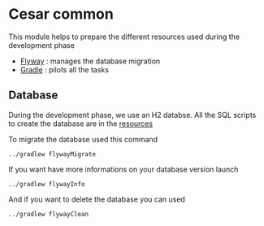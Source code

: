 # Cesar common

This module helps to prepare the different resources used during the development phase

* [Flyway](http://flywaydb.org/) : manages the database migration
* [Gradle](https://gradle.org/) : pilots all the tasks

## Database

During the development phase, we use an H2 databse. All the SQL scripts to create the database are in the [resources](src/main/resources/db/migration)

To migrate the database used this command

```
../gradlew flywayMigrate
```

If you want have more informations on your database version launch

```
../gradlew flywayInfo
```

And if you want to delete the database you can used

```
../gradlew flywayClean
```